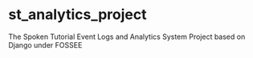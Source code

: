 # st_analytics_project
The Spoken Tutorial Event Logs and Analytics System Project based on Django under FOSSEE
